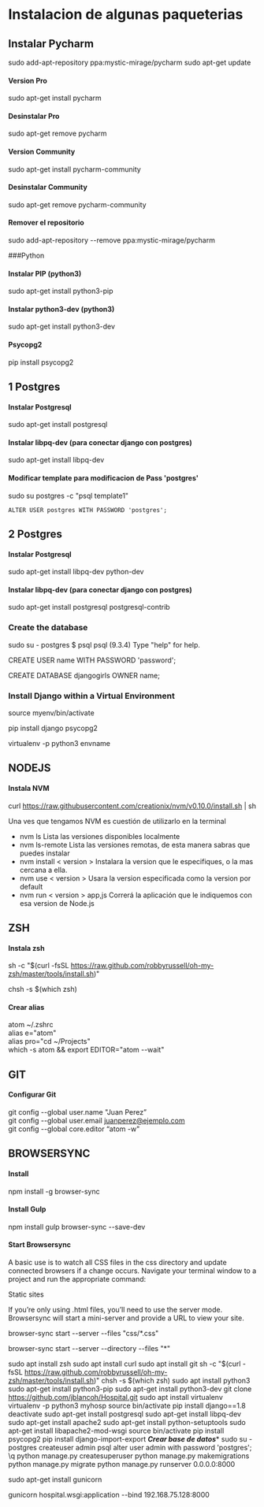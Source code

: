 # Instalacion de algunas paqueterias

## Instalar Pycharm
sudo add-apt-repository ppa:mystic-mirage/pycharm
sudo apt-get update

#### Version Pro
sudo apt-get install pycharm
#### Desinstalar Pro
sudo apt-get remove pycharm

#### Version Community
sudo apt-get install pycharm-community
#### Desinstalar Community
sudo apt-get remove pycharm-community

#### Remover el repositorio
sudo add-apt-repository --remove ppa:mystic-mirage/pycharm

###Python
#### Instalar PIP (python3)
sudo apt-get install python3-pip
#### Instalar python3-dev (python3)
sudo apt-get install python3-dev
#### Psycopg2
pip install psycopg2


## 1 Postgres
#### Instalar Postgresql
sudo apt-get install postgresql
#### Instalar libpq-dev (para conectar django con postgres)
sudo apt-get install libpq-dev
#### Modificar template para modificacion de Pass 'postgres'
sudo su postgres -c "psql template1"
```
ALTER USER postgres WITH PASSWORD 'postgres';
```
## 2 Postgres
#### Instalar Postgresql
sudo apt-get install libpq-dev python-dev
#### Instalar libpq-dev (para conectar django con postgres)
sudo apt-get install postgresql postgresql-contrib

### Create the database
sudo su - postgres
$ psql
psql (9.3.4)
Type "help" for help.

CREATE USER name WITH PASSWORD 'password';
 
CREATE DATABASE djangogirls OWNER name;

### Install Django within a Virtual Environment
source myenv/bin/activate

pip install django psycopg2

virtualenv -p python3 envname


## NODEJS
#### Instala NVM
curl https://raw.githubusercontent.com/creationix/nvm/v0.10.0/install.sh | sh

Una ves que tengamos NVM es cuestión de utilizarlo en la terminal

- nvm ls Lista las versiones disponibles localmente
- nvm ls-remote Lista las versiones remotas, de esta manera sabras que puedes instalar
- nvm install < version > Instalara la version que le especifiques, o la mas cercana a ella.
- nvm use < version > Usara la version especificada como la version por default
- nvm run < version > app,js Correrá la aplicación que le indiquemos con esa version de Node.js

## ZSH
#### Instala zsh
sh -c "$(curl -fsSL https://raw.github.com/robbyrussell/oh-my-zsh/master/tools/install.sh)"   

chsh -s $(which zsh)
#### Crear alias
atom ~/.zshrc   
alias e="atom"   
alias pro="cd ~/Projects"   
which -s atom && export EDITOR="atom --wait"

## GIT
#### Configurar Git
git config --global user.name "Juan Perez”   
git config --global user.email    juanperez@ejemplo.com   
git config --global core.editor “atom -w"   

## BROWSERSYNC
#### Install
npm install -g browser-sync

#### Install Gulp

npm install gulp browser-sync --save-dev

#### Start Browsersync

A basic use is to watch all CSS files in the css directory and update connected browsers if a change occurs. Navigate your terminal window to a project and run the appropriate command:

Static sites

If you’re only using .html files, you’ll need to use the server mode. Browsersync will start a mini-server and provide a URL to view your site.

browser-sync start --server --files "css/*.css"

browser-sync start --server --directory --files "*"


sudo apt install zsh
sudo apt install curl
sudo apt install git
sh -c "$(curl -fsSL https://raw.github.com/robbyrussell/oh-my-zsh/master/tools/install.sh)"
chsh -s $(which zsh)
sudo apt install python3
sudo apt-get install python3-pip
sudo apt-get install python3-dev
git clone https://github.com/jblancoh/Hospital.git
sudo apt install virtualenv
virtualenv -p python3 myhosp
source bin/activate
pip install django==1.8
deactivate
sudo apt-get install postgresql
sudo apt-get install libpq-dev
sudo apt-get install apache2
sudo apt-get install python-setuptools
sudo apt-get install libapache2-mod-wsgi
source bin/activate
pip install psycopg2
pip install django-import-export
*****Crear base de datos******
sudo su - postgres
createuser admin
psql
alter user admin with password 'postgres';
\q
python manage.py createsuperuser
python manage.py makemigrations
python manage.py migrate
python manage.py runserver 0.0.0.0:8000


sudo apt-get install gunicorn 

gunicorn hospital.wsgi:application --bind 192.168.75.128:8000
